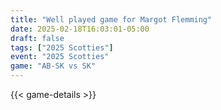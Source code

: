 ```yaml
---
title: "Well played game for Margot Flemming"
date: 2025-02-18T16:03:01-05:00
draft: false
tags: ["2025 Scotties"]
event: "2025 Scotties"
game: "AB-SK vs SK"
---
```

{{< game-details >}}
<!--more-->

